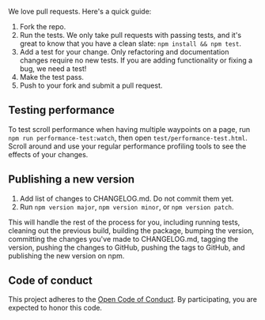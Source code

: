 We love pull requests. Here's a quick guide:

1. Fork the repo.
2. Run the tests. We only take pull requests with passing tests, and it's great
   to know that you have a clean slate: `npm install && npm test`.
3. Add a test for your change. Only refactoring and documentation changes
   require no new tests. If you are adding functionality or fixing a bug, we
   need a test!
4. Make the test pass.
5. Push to your fork and submit a pull request.

## Testing performance

To test scroll performance when having multiple waypoints on a page, run `npm run
performance-test:watch`, then open `test/performance-test.html`. Scroll around
and use your regular performance profiling tools to see the effects of your
changes.

## Publishing a new version

1. Add list of changes to CHANGELOG.md. Do not commit them yet.
2. Run `npm version major`, `npm version minor`, or `npm version patch`.

This will handle the rest of the process for you, including running tests,
cleaning out the previous build, building the package, bumping the version,
committing the changes you've made to CHANGELOG.md, tagging the version, pushing
the changes to GitHub, pushing the tags to GitHub, and publishing the new
version on npm.

## Code of conduct

This project adheres to the [Open Code of Conduct][code-of-conduct]. By
participating, you are expected to honor this code.

[code-of-conduct]: https://github.com/civiccc/code-of-conduct
